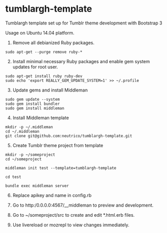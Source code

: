 tumblargh-template
==================

Tumblargh template set up for Tumblr theme development with Bootstrap 3

Usage on Ubuntu 14.04 platform.

1. Remove all debianized Ruby packages.

```
sudo apt-get --purge remove ruby-*
```

2. Install minimal necessary Ruby packages and enable gem system updates for root user.

```
sudo apt-get install ruby ruby-dev
sudo echo 'export REALLY_GEM_UPDATE_SYSTEM=1' >> ~/.profile
```
3. Update gems and install Middleman

```
sudo gem update --system
sudo gem install bundler
sudo gem install middleman
```

4. Install Middleman template
```
mkdir -p ~/.middleman
cd ~/.middleman
git clone git@github.com:neutrico/tumblargh-template.git
```

5. Create Tumblr theme project from template

```
mkdir -p ~/someproject
cd ~/someproject

middleman init test --template=tumblargh-template

cd test

bundle exec middleman server

```

6. Replace apikey and name in config.rb

7. Go to http:/0.0.0.0:4567/__middleman to preview and development.

8. Go to ~/someproject/src to create and edit *.html.erb files.

9. Use livereload or mozrepl to view changes immediately.
